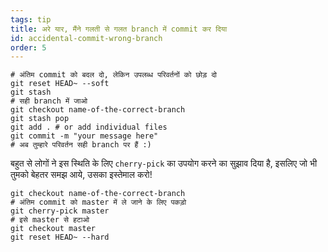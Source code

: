 ```yaml
---
tags: tip
title: अरे यार, मैंने गलती से गलत branch में commit कर दिया
id: accidental-commit-wrong-branch
order: 5
---
```


```git
# अंतिम commit को बदल दो, लेकिन उपलब्ध परिवर्तनों को छोड़ दो
git reset HEAD~ --soft
git stash
# सही branch में जाओ
git checkout name-of-the-correct-branch
git stash pop
git add . # or add individual files
git commit -m "your message here"
# अब तुम्हारे परिवर्तन सही branch पर हैं :)
```

बहुत से लोगों ने इस स्थिति के लिए `cherry-pick` का उपयोग करने का सुझाव दिया है, इसलिए जो भी तुमको बेहतर समझ आये, उसका इस्तेमाल करो!

```git
git checkout name-of-the-correct-branch
# अंतिम commit को master में ले जाने के लिए पकड़ो
git cherry-pick master
# इसे master से हटाओ
git checkout master
git reset HEAD~ --hard
```